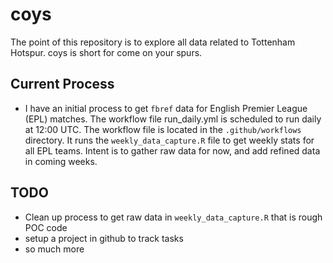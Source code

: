 # coys

The point of this repository is to explore all data related to Tottenham Hotspur.  coys is short for come on your spurs.

## Current Process
* I have an initial process to get `fbref` data for English Premier League (EPL) matches. The workflow file run_daily.yml is scheduled to run daily at 12:00 UTC. The workflow file is located in the `.github/workflows` directory.  It runs the `weekly_data_capture.R` file to get weekly stats for all EPL teams.  Intent is to gather raw data for now, and add refined data in coming weeks.

## TODO
* Clean up process to get raw data in `weekly_data_capture.R` that is rough POC code
* setup a project in github to track tasks
* so much more
